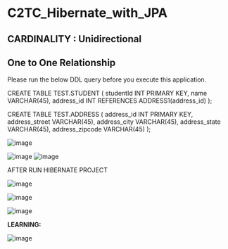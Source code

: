 # C2TC_Hibernate_with_JPA
## CARDINALITY : Unidirectional
## One to One Relationship 

Please run the below DDL query before you execute this application.

CREATE TABLE TEST.STUDENT
(
studentId INT PRIMARY KEY,
name VARCHAR(45),
address_id INT REFERENCES
ADDRESS1(address_id)
);

CREATE TABLE TEST.ADDRESS
(
address_id INT PRIMARY KEY,
address_street VARCHAR(45),
address_city VARCHAR(45),
address_state VARCHAR(45),
address_zipcode VARCHAR(45)
);

![image](https://user-images.githubusercontent.com/44496666/159130516-245e5927-5a13-478b-842a-958cb4e0200b.png)

![image](https://user-images.githubusercontent.com/44496666/159130808-7957d635-2450-4450-bffc-b4657c765968.png)
![image](https://user-images.githubusercontent.com/44496666/159130815-d02df8ff-cd25-4017-af93-f462f991b896.png)

AFTER RUN HIBERNATE PROJECT

![image](https://user-images.githubusercontent.com/44496666/159130838-f33daea3-a805-43cb-bf67-8551b182955e.png)

![image](https://user-images.githubusercontent.com/44496666/159130851-0dd9d8dc-f48f-41cf-b687-2eb8dd972fae.png)

![image](https://user-images.githubusercontent.com/44496666/159130856-cc078aad-32c9-4729-b3ef-3bf347010a9c.png)

**LEARNING:**

![image](https://user-images.githubusercontent.com/44496666/159131701-c509cfb1-836a-44d5-9572-707236a292c8.png)

